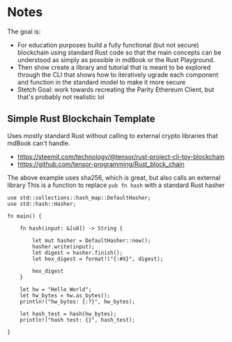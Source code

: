 # Notes
The goal is:
- For education purposes build a fully functional (but not secure) blockchain using standard Rust code so that the main concepts can be understood as simply as possible in mdBook or the Rust Playground.
- Then show create a library and tutorial that is meant to be explored through the CLI that shows how to iteratively ugrade each component and function in the standard model to make it more secure
- Stetch Goal: work towards recreating the Parity Ethereum Client, but that's probably not realistic lol


## Simple Rust Blockchain Template
Uses mostly standard Rust without calling to external crypto libraries that mdBook can't handle.
- https://steemit.com/technology/@tensor/rust-project-cli-toy-blockchain
- https://github.com/tensor-programming/Rust_block_chain

The above example uses sha256, which is great, but also calls an external library 
This is a function to replace ```pub fn hash``` with a standard Rust hasher
```
use std::collections::hash_map::DefaultHasher;
use std::hash::Hasher;

fn main() {

    fn hash(input: &[u8]) -> String {
        
        let mut hasher = DefaultHasher::new();
        hasher.write(input);
        let digest = hasher.finish();
        let hex_digest = format!("{:#X}", digest);
        
        hex_digest
    }
    
    let hw = "Hello World";
    let hw_bytes = hw.as_bytes();
    println!("hw_bytes: {:?}", hw_bytes);
    
    let hash_test = hash(hw_bytes);
    println!("hash test: {}", hash_test);
    
}
```
